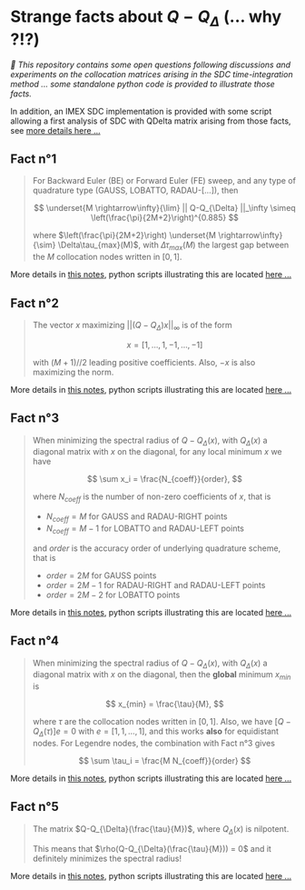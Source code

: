 # Strange facts about $Q-Q_{\Delta}$ (... why ?!?)

_:scroll: This repository contains some open questions following discussions and experiments on the collocation matrices arising in the SDC time-integration method ... some standalone python code is provided to illustrate those facts._

In addition, an IMEX SDC implementation is provided with some script allowing a first analysis of SDC with QDelta matrix arising from those facts, see [more details here ...](./scripts/sdc/README.md)

## Fact n°1

> For Backward Euler (BE) or Forward Euler (FE) sweep, and any type of quadrature type (GAUSS, LOBATTO, RADAU-[...]), then
>
>$$
>\underset{M \rightarrow\infty}{\lim} || Q-Q_{\Delta} ||_\infty \simeq \left(\frac{\pi}{2M+2}\right)^{0.885}
>$$
>
> where $\left(\frac{\pi}{2M+2}\right) \underset{M \rightarrow\infty}{\sim} \Delta\tau_{max}(M)$, with $\Delta\tau_{max}(M)$ the largest gap between the $M$ collocation nodes written in $[0,1]$.

More details in [this notes](./notes/fact1.md), python scripts illustrating this are located [here ...](./scripts/fact1/)


## Fact n°2

> The vector $x$ maximizing $|| (Q-Q_{\Delta})x||_\infty$ is of the form 
>
> $$
> x = [1, \dots, 1, -1, \dots, -1]
> $$
>
> with $(M+1)//2$ leading positive coefficients. Also, $-x$ is also maximizing the norm.

More details in [this notes](./notes/fact2.md), python scripts illustrating this are located [here ...](./scripts/fact2/)


## Fact n°3

> When minimizing the spectral radius of $Q-Q_{\Delta}(x)$, with $Q_{\Delta}(x)$ a diagonal matrix with $x$ on the diagonal, for any local minimum $x$ we have
>
> $$
> \sum x_i = \frac{N_{coeff}}{order},
> $$
>
> where $N_{coeff}$ is the number of non-zero coefficients of $x$, that is
>
> - $N_{coeff} = M$ for GAUSS and RADAU-RIGHT points 
> - $N_{coeff} = M-1$ for LOBATTO and RADAU-LEFT points
> 
> and $order$ is the accuracy order of underlying quadrature scheme, that is
>
> - $order = 2M$ for GAUSS points 
> - $order = 2M-1$ for RADAU-RIGHT and RADAU-LEFT points
> - $order = 2M-2$ for LOBATTO points

More details in [this notes](./notes/fact3.md), python scripts illustrating this are located [here ...](./scripts/fact3/)

## Fact n°4

> When minimizing the spectral radius of $Q-Q_{\Delta}(x)$, with $Q_{\Delta}(x)$ a diagonal matrix with $x$ on the diagonal, then the **global** minimum $x_{min}$ is
>
> $$
> x_{min} = \frac{\tau}{M},
> $$
>
> where $\tau$ are the collocation nodes written in $[0,1]$. Also, we have $[Q-Q_{\Delta}(\tau)]e=0$ with $e=[1,1,\dots,1]$, and this works **also** for equidistant nodes.
> For Legendre nodes, the combination with Fact n°3 gives
>
> $$
> \sum \tau_i = \frac{M N_{coeff}}{order}
> $$

More details in [this notes](./notes/fact4.md), python scripts illustrating this are located [here ...](./scripts/fact4/)

## Fact n°5

> The matrix $Q-Q_{\Delta}(\frac{\tau}{M})$, where $Q_{\Delta}(x)$ is nilpotent. 
> 
> This means that $\rho(Q-Q_{\Delta}(\frac{\tau}{M})) = 0$ and it definitely minimizes the spectral radius!

More details in [this notes](./notes/fact5.md), python scripts illustrating this are located [here ...](./scripts/fact5/)

